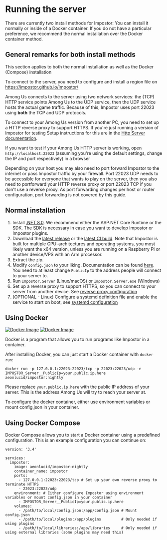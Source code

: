 # Running the server

There are currently two install methods for Impostor: You can install it normally or inside of a Docker container. If you do not have a particular preference, we recommend the normal installation over the Docker container method.

## General remarks for both install methods

This section applies to both the normal installation as well as the Docker (Compose) installation

To connect to the server, you need to configure and install a region file on https://impostor.github.io/Impostor/

Among Us connects to the server using two network services: the (TCP) HTTP service points Among Us to the UDP service, then the UDP service hosts the actual game traffic. Because of this, Impostor uses port 22023 using **both** the TCP and UDP protocols.

To connect to your Among Us version from another PC, you need to set up a HTTP reverse proxy to support HTTPS. If you're just running a version of Impostor for testing Setup instructions for this are in the [Http Server documentation](Http-server.md).

If you want to test if your Among Us HTTP server is working, open `http://localhost:22023` (assuming you're using the default settings, change the IP and port respectively) in a browser

Depending on your host you may also need to port forward Impostor to the internet or pass Impostor traffic by your firewall. Port 22023 UDP needs to be accessible for everyone that wants to play on the server, then you also need to portforward your HTTP reverse proxy or port 22023 TCP if you don't use a reverse proxy. As port forwarding changes per host or router configuration, port forwarding is not covered by this guide.

## Normal installation

1. Install [.NET 8.0](https://dotnet.microsoft.com/download/dotnet/8.0). We recommend either the ASP.NET Core Runtime or the SDK. The SDK is necessary in case you want to develop Impostor or Impostor plugins.
2. Download the [latest release](https://github.com/Impostor/Impostor/releases) or the [latest CI build](https://nightly.link/Impostor/Impostor/workflows/ci/master). Note that Impostor is built for multiple CPU-architectures and operating systems, you most likely want the x64 version, unless you are running on a Raspberry Pi or another device/VPS with an Arm processor.
3. Extract the zip.
4. Modify `config.json` to your liking. Documentation can be found [here](Server-configuration.md). You need to at least change `PublicIp` to the address people will connect to your server to.
5. Run `Impostor.Server` (Linux/macOS) or `Impostor.Server.exe` (Windows)
6. Set up a reverse proxy to support HTTPS, so you can connect to your server from another device. See [reverse proxy configuration](Http-server.md)
7. (OPTIONAL - Linux) Configure a systemd definition file and enable the service to start on boot, see [systemd configuration](Server-configuration.md#systemd)


## Using Docker

[![Docker Image](https://img.shields.io/docker/v/aeonlucid/impostor?sort=semver)](https://hub.docker.com/r/aeonlucid/impostor)
[![Docker Image](https://img.shields.io/docker/v/aeonlucid/impostor/nightly)](https://hub.docker.com/r/aeonlucid/impostor)

Docker is a program that allows you to run programs like Impostor in a container.

After installing Docker, you can just start a Docker container with `docker run`:

```
docker run -p 127.0.0.1:22023:22023/tcp -p 22023:22023/udp -e IMPOSTOR_Server__PublicIp=your.public.ip.here aeonlucid/impostor:nightly
```

Please replace `your.public.ip.here` with the public IP address of your server. This is the address Among Us will try to reach your server at.

To configure the docker container, either use environment variables or mount config.json in your container.

## Using Docker Compose

Docker Compose allows you to start a Docker container using a predefined configuration. This is an example configuration you can continue on:

```
version: '3.4'

services:
  impostor:
    image: aeonlucid/impostor:nightly
    container_name: impostor
    ports:
      - 127.0.0.1:22023:22023/tcp # Set up your own reverse proxy to terminate HTTPS
      - 22023:22023/udp
    environment: # Either configure Impostor using environment variables or mount config.json in your container
      - IMPOSTOR_Server__PublicIp=your.public.ip.here
    volumes:
      - /path/to/local/config.json:/app/config.json # Mount config.json
      - /path/to/local/plugins:/app/plugins         # Only needed if using plugins
      - /path/to/local/libraries:/app/libraries     # Only needed if using external libraries (some plugins may need this)
```
